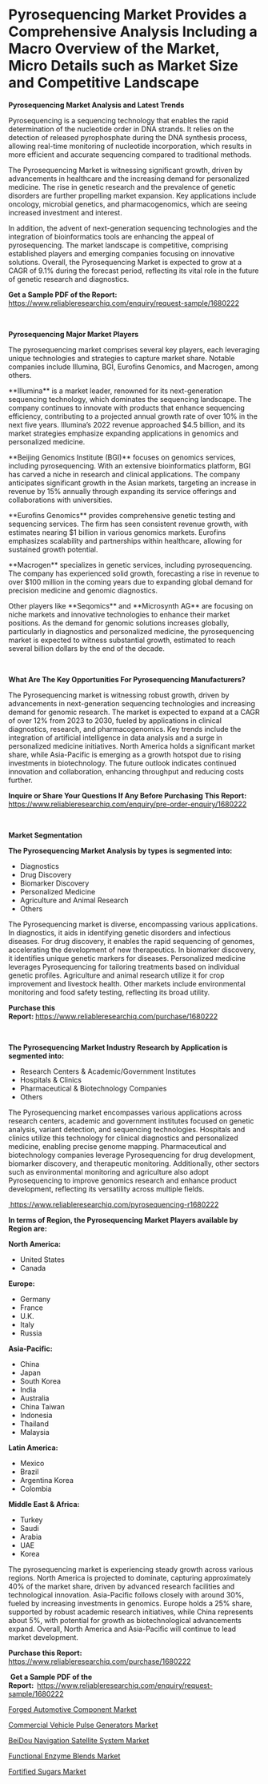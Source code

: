 <p><h1>Pyrosequencing Market Provides a Comprehensive Analysis Including a Macro Overview of the Market, Micro Details such as Market Size and Competitive Landscape</h1></p><p><strong>Pyrosequencing Market Analysis and Latest Trends</strong></p>
<p><p>Pyrosequencing is a sequencing technology that enables the rapid determination of the nucleotide order in DNA strands. It relies on the detection of released pyrophosphate during the DNA synthesis process, allowing real-time monitoring of nucleotide incorporation, which results in more efficient and accurate sequencing compared to traditional methods. </p><p>The Pyrosequencing Market is witnessing significant growth, driven by advancements in healthcare and the increasing demand for personalized medicine. The rise in genetic research and the prevalence of genetic disorders are further propelling market expansion. Key applications include oncology, microbial genetics, and pharmacogenomics, which are seeing increased investment and interest. </p><p>In addition, the advent of next-generation sequencing technologies and the integration of bioinformatics tools are enhancing the appeal of pyrosequencing. The market landscape is competitive, comprising established players and emerging companies focusing on innovative solutions. Overall, the Pyrosequencing Market is expected to grow at a CAGR of 9.1% during the forecast period, reflecting its vital role in the future of genetic research and diagnostics.</p></p>
<p><strong>Get a Sample PDF of the Report:&nbsp;</strong> <a href="https://www.reliableresearchiq.com/enquiry/request-sample/1680222?utm_campaign=1412&utm_medium=2&utm_source=Github&utm_content=ia&utm_term=14102024&utm_id=pyrosequencing">https://www.reliableresearchiq.com/enquiry/request-sample/1680222</a></p>
<p>&nbsp;</p>
<p><strong>Pyrosequencing Major Market Players</strong></p>
<p><p>The pyrosequencing market comprises several key players, each leveraging unique technologies and strategies to capture market share. Notable companies include Illumina, BGI, Eurofins Genomics, and Macrogen, among others.</p><p>**Illumina** is a market leader, renowned for its next-generation sequencing technology, which dominates the sequencing landscape. The company continues to innovate with products that enhance sequencing efficiency, contributing to a projected annual growth rate of over 10% in the next five years. Illumina’s 2022 revenue approached $4.5 billion, and its market strategies emphasize expanding applications in genomics and personalized medicine.</p><p>**Beijing Genomics Institute (BGI)** focuses on genomics services, including pyrosequencing. With an extensive bioinformatics platform, BGI has carved a niche in research and clinical applications. The company anticipates significant growth in the Asian markets, targeting an increase in revenue by 15% annually through expanding its service offerings and collaborations with universities.</p><p>**Eurofins Genomics** provides comprehensive genetic testing and sequencing services. The firm has seen consistent revenue growth, with estimates nearing $1 billion in various genomics markets. Eurofins emphasizes scalability and partnerships within healthcare, allowing for sustained growth potential.</p><p>**Macrogen** specializes in genetic services, including pyrosequencing. The company has experienced solid growth, forecasting a rise in revenue to over $100 million in the coming years due to expanding global demand for precision medicine and genomic diagnostics.</p><p>Other players like **Seqomics** and **Microsynth AG** are focusing on niche markets and innovative technologies to enhance their market positions. As the demand for genomic solutions increases globally, particularly in diagnostics and personalized medicine, the pyrosequencing market is expected to witness substantial growth, estimated to reach several billion dollars by the end of the decade.</p></p>
<p>&nbsp;</p>
<p><strong>What Are The Key Opportunities For Pyrosequencing Manufacturers?</strong></p>
<p><p>The Pyrosequencing market is witnessing robust growth, driven by advancements in next-generation sequencing technologies and increasing demand for genomic research. The market is expected to expand at a CAGR of over 12% from 2023 to 2030, fueled by applications in clinical diagnostics, research, and pharmacogenomics. Key trends include the integration of artificial intelligence in data analysis and a surge in personalized medicine initiatives. North America holds a significant market share, while Asia-Pacific is emerging as a growth hotspot due to rising investments in biotechnology. The future outlook indicates continued innovation and collaboration, enhancing throughput and reducing costs further.</p></p>
<p><strong>Inquire or Share Your Questions If Any Before Purchasing This Report:</strong> <a href="https://www.reliableresearchiq.com/enquiry/pre-order-enquiry/1680222?utm_campaign=1412&utm_medium=2&utm_source=Github&utm_content=ia&utm_term=14102024&utm_id=pyrosequencing">https://www.reliableresearchiq.com/enquiry/pre-order-enquiry/1680222</a></p>
<p>&nbsp;</p>
<p><strong>Market Segmentation</strong></p>
<p><strong>The Pyrosequencing Market Analysis by types is segmented into:</strong></p>
<p><ul><li>Diagnostics</li><li>Drug Discovery</li><li>Biomarker Discovery</li><li>Personalized Medicine</li><li>Agriculture and Animal Research</li><li>Others</li></ul></p>
<p><p>The Pyrosequencing market is diverse, encompassing various applications. In diagnostics, it aids in identifying genetic disorders and infectious diseases. For drug discovery, it enables the rapid sequencing of genomes, accelerating the development of new therapeutics. In biomarker discovery, it identifies unique genetic markers for diseases. Personalized medicine leverages Pyrosequencing for tailoring treatments based on individual genetic profiles. Agriculture and animal research utilize it for crop improvement and livestock health. Other markets include environmental monitoring and food safety testing, reflecting its broad utility.</p></p>
<p><strong>Purchase this Report:&nbsp;</strong><a href="https://www.reliableresearchiq.com/purchase/1680222?utm_campaign=1412&utm_medium=2&utm_source=Github&utm_content=ia&utm_term=14102024&utm_id=pyrosequencing">https://www.reliableresearchiq.com/purchase/1680222</a></p>
<p>&nbsp;</p>
<p><strong>The Pyrosequencing Market Industry Research by Application is segmented into:</strong></p>
<p><ul><li>Research Centers & Academic/Government Institutes</li><li>Hospitals & Clinics</li><li>Pharmaceutical & Biotechnology Companies</li><li>Others</li></ul></p>
<p><p>The Pyrosequencing market encompasses various applications across research centers, academic and government institutes focused on genetic analysis, variant detection, and sequencing technologies. Hospitals and clinics utilize this technology for clinical diagnostics and personalized medicine, enabling precise genome mapping. Pharmaceutical and biotechnology companies leverage Pyrosequencing for drug development, biomarker discovery, and therapeutic monitoring. Additionally, other sectors such as environmental monitoring and agriculture also adopt Pyrosequencing to improve genomics research and enhance product development, reflecting its versatility across multiple fields.</p></p>
<p><a href="https://www.reliableresearchiq.com/pyrosequencing-r1680222?utm_campaign=1412&utm_medium=2&utm_source=Github&utm_content=ia&utm_term=14102024&utm_id=pyrosequencing">&nbsp;https://www.reliableresearchiq.com/pyrosequencing-r1680222</a></p>
<p><strong>In terms of Region, the Pyrosequencing Market Players available by Region are:</strong></p>
<p>
    <p> <strong> North America: </strong>
        <ul>
            <li>United States</li>
            <li>Canada</li>
        </ul>
        </p> 
    <p> <strong> Europe: </strong>
        <ul>
            <li>Germany</li>
            <li>France</li>
            <li>U.K.</li>
            <li>Italy</li>
            <li>Russia</li>
        </ul>
        </p> 
    <p> <strong> Asia-Pacific: </strong>
        <ul>
            <li>China</li>
            <li>Japan</li>
            <li>South Korea</li>
            <li>India</li>
            <li>Australia</li>
            <li>China Taiwan</li>
            <li>Indonesia</li>
            <li>Thailand</li>
            <li>Malaysia</li>
        </ul>
        </p> 
    <p> <strong> Latin America: </strong>
        <ul>
            <li>Mexico</li>
            <li>Brazil</li>
            <li>Argentina Korea</li>
            <li>Colombia</li>
        </ul>
        </p> 
    <p> <strong> Middle East & Africa: </strong>
        <ul>
            <li>Turkey</li>
            <li>Saudi</li>
            <li>Arabia</li>
            <li>UAE</li>
            <li>Korea</li>
        </ul>
    </p>
    </p>
<p><p>The pyrosequencing market is experiencing steady growth across various regions. North America is projected to dominate, capturing approximately 40% of the market share, driven by advanced research facilities and technological innovation. Asia-Pacific follows closely with around 30%, fueled by increasing investments in genomics. Europe holds a 25% share, supported by robust academic research initiatives, while China represents about 5%, with potential for growth as biotechnological advancements expand. Overall, North America and Asia-Pacific will continue to lead market development.</p></p>
<p><strong>Purchase this Report: </strong><a href="https://www.reliableresearchiq.com/purchase/1680222?utm_campaign=1412&utm_medium=2&utm_source=Github&utm_content=ia&utm_term=14102024&utm_id=pyrosequencing">https://www.reliableresearchiq.com/purchase/1680222</a></p>
<p>&nbsp;<strong>Get a Sample PDF of the Report:&nbsp;&nbsp;</strong><a href="https://www.reliableresearchiq.com/enquiry/request-sample/1680222?utm_campaign=1412&utm_medium=2&utm_source=Github&utm_content=ia&utm_term=14102024&utm_id=pyrosequencing">https://www.reliableresearchiq.com/enquiry/request-sample/1680222</a></p>
<p><strong></strong></p>
<p><p><a href="https://www.linkedin.com/pulse/forged-automotive-component-market-global-regional-analysis-qefae?utm_campaign=1412&utm_medium=2&utm_source=Github&utm_content=ia&utm_term=14102024&utm_id=pyrosequencing">Forged Automotive Component Market</a></p><p><a href="https://github.com/baldonopiturbeu/Market-Research-Report-List-1/blob/main/commercial-vehicle-pulse-generators-market.md?utm_campaign=1412&utm_medium=2&utm_source=Github&utm_content=ia&utm_term=14102024&utm_id=pyrosequencing">Commercial Vehicle Pulse Generators Market</a></p><p><a href="https://github.com/delmasportse2/Market-Research-Report-List-1/blob/main/beidou-navigation-satellite-system-market.md?utm_campaign=1412&utm_medium=2&utm_source=Github&utm_content=ia&utm_term=14102024&utm_id=pyrosequencing">BeiDou Navigation Satellite System Market</a></p><p><a href="https://www.linkedin.com/pulse/functional-enzyme-blends-market-research-report-forecast-growth-5j8fe?utm_campaign=1412&utm_medium=2&utm_source=Github&utm_content=ia&utm_term=14102024&utm_id=pyrosequencing">Functional Enzyme Blends Market</a></p><p><a href="https://www.linkedin.com/pulse/fortified-sugars-market-size-growth-industry-analysis-segmentation-wcase?utm_campaign=1412&utm_medium=2&utm_source=Github&utm_content=ia&utm_term=14102024&utm_id=pyrosequencing">Fortified Sugars Market</a></p></p>